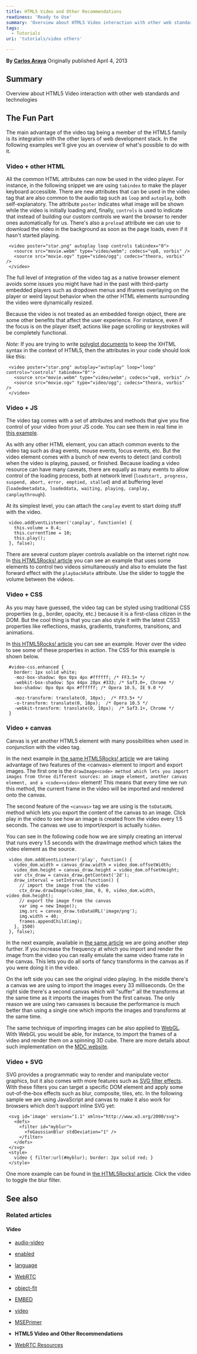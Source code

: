```yaml
---
title: HTML5 Video and Other Recommendations
readiness: 'Ready to Use'
summary: 'Overview about HTML5 Video interaction with other web standards and technologies'
tags:
  - Tutorials
uri: 'tutorials/video others'

---
```

**By [Carlos Araya](http://carlos.rivendellweb.net/)**
Originally published April 4, 2013

## Summary

Overview about HTML5 Video interaction with other web standards and technologies

## The Fun Part

The main advantage of the video tag being a member of the HTML5 family is its integration with the other layers of web development stack. In the following examples we'll give you an overview of what's possible to do with it.

### Video + other HTML

All the common HTML attributes can now be used in the video player. For instance, in the following snippet we are using `tabindex` to make the player keyboard accessible. There are new attributes that can be used in the video tag that are also common to the audio tag such as `loop` and `autoplay`, both self-explanatory. The attribute `poster` indicates what image will be shown while the video is initially loading and, finally, `controls` is used to indicate that instead of building our custom controls we want the browser to render ones automatically for us. There's also a `preload` attribute we can use to download the video in the background as soon as the page loads, even if it hasn't started playing.

     <video poster="star.png" autoplay loop controls tabindex="0">
       <source src="movie.webm" type="video/webm"; codecs="vp8, vorbis" />
       <source src="movie.ogv" type="video/ogg"; codecs="theora, vorbis" />
     </video>

The full level of integration of the video tag as a native browser element avoids some issues you might have had in the past with third-party embedded players such as dropdown menus and iframes overlaying on the player or weird layout behavior when the other HTML elements surrounding the video were dynamically resized.

Because the video is not treated as an embedded foreign object, there are some other benefits that affect the user experience. For instance, even if the focus is on the player itself, actions like page scrolling or keystrokes will be completely functional.

*Note:* If you are trying to write [polyglot documents](http://dev.w3.org/html5/html-author/#polyglot-documents) to keep the XHTML syntax in the context of HTML5, then the attributes in your code should look like this:

     <video poster="star.png" autoplay="autoplay" loop="loop" controls="controls" tabindex="0"'>
       <source src="movie.webm" type="video/webm"; codecs="vp8, vorbis" />
       <source src="movie.ogv" type="video/ogg"; codecs="theora, vorbis" />
     </video>

### Video + JS

The video tag comes with a set of attributes and methods that give you fine control of your video from your JS code. You can see them in real time in [this example](http://www.w3.org/2010/05/video/mediaevents.html).

As with any other HTML element, you can attach common events to the video tag such as drag events, mouse events, focus events, etc. But the video element comes with a bunch of new events to detect (and control) when the video is playing, paused, or finished. Because loading a video resource can have many caveats, there are equally as many events to allow control of the loading process, both at network level (`loadstart, progress, suspend, abort, error, emptied, stalled`) and at buffering level (`loadedmetadata, loadeddata, waiting, playing, canplay, canplaythrough`).

At its simplest level, you can attach the `canplay` event to start doing stuff with the video.

     video.addEventListener('canplay', function(e) {
       this.volume = 0.4;
       this.currentTime = 10;
       this.play();
     }, false);

There are several custom player controls available on the internet right now. In [this HTML5Rocks! article](http://www.html5rocks.com/en/tutorials/video/basics/) you can see an example that uses some elements to control two videos simultaneously and also to emulate the fast forward effect with the `playbackRate` attribute. Use the slider to toggle the volume between the videos.

### Video + CSS

As you may have guessed, the video tag can be styled using traditional CSS properties (e.g., border, opacity, etc.) because it is a first-class citizen in the DOM. But the cool thing is that you can also style it with the latest CSS3 properties like reflections, masks, gradients, transforms, transitions, and animations.

In [this HTML5Rocks! article](http://www.html5rocks.com/en/tutorials/video/basics/) you can see an example. Hover over the video to see some of these properties in action. The CSS for this example is shown below.

     #video-css.enhanced {
       border: 1px solid white;
       -moz-box-shadow: 0px 0px 4px #ffffff; /* FF3.5+ */
       -webkit-box-shadow: 5px 44px 28px #333; /* Saf3.0+, Chrome */
       box-shadow: 0px 0px 4px #ffffff; /* Opera 10.5, IE 9.0 */

       -moz-transform: translate(0, 10px);  /* FF3.5+ */
       -o-transform: translate(0, 10px);  /* Opera 10.5 */
       -webkit-transform: translate(0, 10px);  /* Saf3.1+, Chrome */
     }

### Video + canvas

Canvas is yet another HTML5 element with many possibilities when used in conjunction with the video tag.

In the next example in [the same HTML5Rocks! article](http://www.html5rocks.com/en/tutorials/video/basics/) we are taking advantage of two features of the \<canvas\> element to import and export images. The first one is the `drawImage<code> method which lets you import images from three different sources: an image element, another canvas element, and a <code><video>` element! This means that every time we run this method, the current frame in the video will be imported and rendered onto the canvas.

The second feature of the `<canvas>` tag we are using is the `toDataURL` method which lets you export the content of the canvas to an image. Click play in the video to see how an image is created from the video every 1.5 seconds. The canvas we use to import/export is actually `hidden`.

You can see in the following code how we are simply creating an interval that runs every 1.5 seconds with the drawImage method which takes the video element as the source.

     video_dom.addEventListener('play', function() {
       video_dom.width = canvas_draw.width = video_dom.offsetWidth;
       video_dom.height = canvas_draw.height = video_dom.offsetHeight;
       var ctx_draw = canvas_draw.getContext('2d');
       draw_interval = setInterval(function() {
         // import the image from the video
         ctx_draw.drawImage(video_dom, 0, 0, video_dom.width, video_dom.height);
         // export the image from the canvas
         var img = new Image();
         img.src = canvas_draw.toDataURL('image/png');
         img.width = 40;
         frames.appendChild(img);
       }, 1500)
     }, false);

In the next example, available in [the same article](http://www.html5rocks.com/en/tutorials/video/basics/) we are going another step further. If you increase the frequency at which you import and render the image from the video you can really emulate the same video frame rate in the canvas. This lets you do all sorts of fancy transforms in the canvas as if you were doing it in the video.

On the left side you can see the original video playing. In the middle there's a canvas we are using to import the images every 33 milliseconds. On the right side there's a second canvas which will "suffer" all the transforms at the same time as it imports the images from the first canvas. The only reason we are using two canvases is because the performance is much better than using a single one which imports the images and transforms at the same time.

The same technique of importing images can be also applied to [WebGL](https://cvs.khronos.org/svn/repos/registry/trunk/public/webgl/doc/spec/WebGL-spec.html). With WebGL you would be able, for instance, to import the frames of a video and render them on a spinning 3D cube. There are more details about such implementation on the [MDC website](https://developer.mozilla.org/en/WebGL/Animating_textures_in_WebGL).

### Video + SVG

SVG provides a programmatic way to render and manipulate vector graphics, but it also comes with more features such as [SVG filter effects](http://en.wikipedia.org/wiki/SVG_filter_effects). With these filters you can target a specific DOM element and apply some out-of-the-box effects such as blur, composite, tiles, etc. In the following sample we are using JavaScript and canvas to make it also work for browsers which don't support inline SVG yet:

     <svg id='image' version="1.1" xmlns="http://www.w3.org/2000/svg">
       <defs>
         <filter id="myblur">
           <feGaussianBlur stdDeviation="1" />
         </filter>
       </defs>
     </svg>
     <style>
       video { filter:url(#myblur); border: 2px solid red; }
     </style>

One more example can be found in [the HTML5Rocks! article](http://www.html5rocks.com/en/tutorials/video/basics/). Click the video to toggle the blur filter.

## See also

### Related articles

#### Video

-   [audio-video](/apis/audio-video)

-   [enabled](/apis/audio-video/AudioTrack/enabled)

-   [language](/apis/audio-video/AudioTrack/language)

-   [WebRTC](/concepts/Internet_and_Web/webrtc)

-   [object-fit](/css/properties/object-fit)

-   [EMBED](/html/elements/embed)

-   [video](/html/elements/video)

-   [MSEPrimer](/tutorials/MSEPrimer)

-   **HTML5 Video and Other Recommendations**

-   [WebRTC Resources](/tutorials/webrtc_resources)

